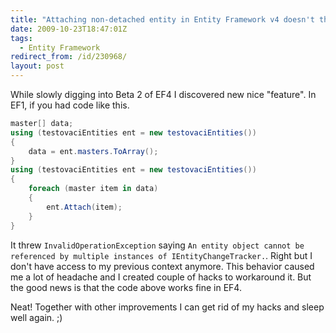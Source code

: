 ```yaml
---
title: "Attaching non-detached entity in Entity Framework v4 doesn't throw exception"
date: 2009-10-23T18:47:01Z
tags:
  - Entity Framework
redirect_from: /id/230968/
layout: post
---
```

While slowly digging into Beta 2 of EF4 I discovered new nice "feature". In EF1, if you had code like this.

```csharp
master[] data;
using (testovaciEntities ent = new testovaciEntities())
{
	data = ent.masters.ToArray();
}
using (testovaciEntities ent = new testovaciEntities())
{
	foreach (master item in data)
	{
		ent.Attach(item);
	}
}
```

It threw `InvalidOperationException` saying `An entity object cannot be referenced by multiple instances of IEntityChangeTracker.`. Right but I don't have access to my previous context anymore. This behavior caused me a lot of headache and I created couple of hacks to workaround it. But the good news is that the code above works fine in EF4.

Neat! Together with other improvements I can get rid of my hacks and sleep well again. ;)
